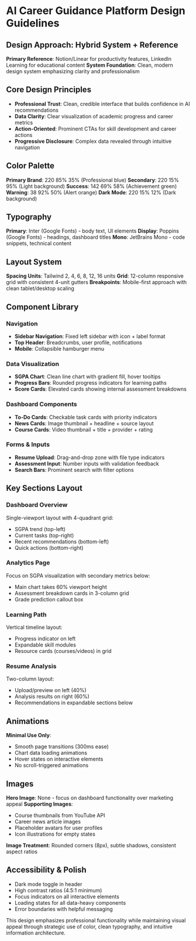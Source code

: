 # AI Career Guidance Platform Design Guidelines

## Design Approach: Hybrid System + Reference
**Primary Reference**: Notion/Linear for productivity features, LinkedIn Learning for educational content
**System Foundation**: Clean, modern design system emphasizing clarity and professionalism

## Core Design Principles
- **Professional Trust**: Clean, credible interface that builds confidence in AI recommendations
- **Data Clarity**: Clear visualization of academic progress and career metrics
- **Action-Oriented**: Prominent CTAs for skill development and career actions
- **Progressive Disclosure**: Complex data revealed through intuitive navigation

## Color Palette
**Primary Brand**: 220 85% 35% (Professional blue)
**Secondary**: 220 15% 95% (Light background)
**Success**: 142 69% 58% (Achievement green)
**Warning**: 38 92% 50% (Alert orange)
**Dark Mode**: 220 15% 12% (Dark background)

## Typography
**Primary**: Inter (Google Fonts) - body text, UI elements
**Display**: Poppins (Google Fonts) - headings, dashboard titles
**Mono**: JetBrains Mono - code snippets, technical content

## Layout System
**Spacing Units**: Tailwind 2, 4, 6, 8, 12, 16 units
**Grid**: 12-column responsive grid with consistent 4-unit gutters
**Breakpoints**: Mobile-first approach with clean tablet/desktop scaling

## Component Library

### Navigation
- **Sidebar Navigation**: Fixed left sidebar with icon + label format
- **Top Header**: Breadcrumbs, user profile, notifications
- **Mobile**: Collapsible hamburger menu

### Data Visualization
- **SGPA Chart**: Clean line chart with gradient fill, hover tooltips
- **Progress Bars**: Rounded progress indicators for learning paths
- **Score Cards**: Elevated cards showing internal assessment breakdowns

### Dashboard Components
- **To-Do Cards**: Checkable task cards with priority indicators
- **News Cards**: Image thumbnail + headline + source layout
- **Course Cards**: Video thumbnail + title + provider + rating

### Forms & Inputs
- **Resume Upload**: Drag-and-drop zone with file type indicators
- **Assessment Input**: Number inputs with validation feedback
- **Search Bars**: Prominent search with filter options

## Key Sections Layout

### Dashboard Overview
Single-viewport layout with 4-quadrant grid:
- SGPA trend (top-left)
- Current tasks (top-right)
- Recent recommendations (bottom-left)
- Quick actions (bottom-right)

### Analytics Page
Focus on SGPA visualization with secondary metrics below:
- Main chart takes 60% viewport height
- Assessment breakdown cards in 3-column grid
- Grade prediction callout box

### Learning Path
Vertical timeline layout:
- Progress indicator on left
- Expandable skill modules
- Resource cards (courses/videos) in grid

### Resume Analysis
Two-column layout:
- Upload/preview on left (40%)
- Analysis results on right (60%)
- Recommendations in expandable sections below

## Animations
**Minimal Use Only**:
- Smooth page transitions (300ms ease)
- Chart data loading animations
- Hover states on interactive elements
- No scroll-triggered animations

## Images
**Hero Image**: None - focus on dashboard functionality over marketing appeal
**Supporting Images**:
- Course thumbnails from YouTube API
- Career news article images
- Placeholder avatars for user profiles
- Icon illustrations for empty states

**Image Treatment**: Rounded corners (8px), subtle shadows, consistent aspect ratios

## Accessibility & Polish
- Dark mode toggle in header
- High contrast ratios (4.5:1 minimum)
- Focus indicators on all interactive elements
- Loading states for all data-heavy components
- Error boundaries with helpful messaging

This design emphasizes professional functionality while maintaining visual appeal through strategic use of color, clean typography, and intuitive information architecture.